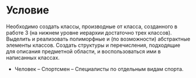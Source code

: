 # Условие

Необходимо создать классы, производные от класса, созданного в работе 3 (на нижнем уровне иерархии достаточно трех классов).
Выделить и реализовать полиморфные и (по возможности) абстрактные элементы классов. Создать структуры и перечисления,
подходящие для описания предметной области, и воспользоваться ими в написанных классах.
- Человек – Спортсмен – Специалисты по отдельным видам спорта.
